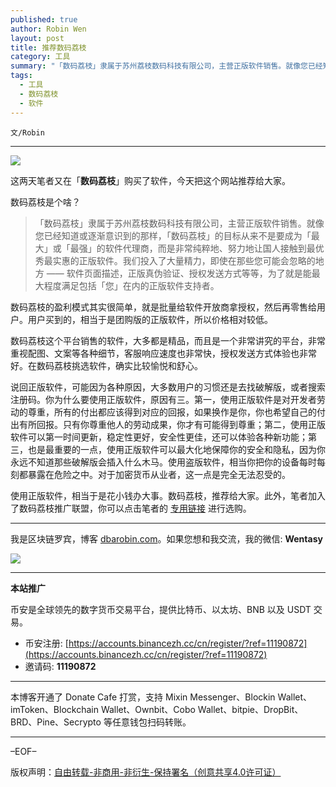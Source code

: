 ```yaml
---
published: true
author: Robin Wen
layout: post
title: 推荐数码荔枝
category: 工具
summary: "「数码荔枝」隶属于苏州荔枝数码科技有限公司，主营正版软件销售。就像您已经知道或逐渐意识到的那样，「数码荔枝」的目标从来不是要成为「最大」或「最强」的软件代理商，而是非常纯粹地、努力地让国人接触到最优秀最实惠的正版软件。我们投入了大量精力，即使在那些您可能会忽略的地方 —— 软件页面描述，正版真伪验证、授权发送方式等等，为了就是能最大程度满足包括「您」在内的正版软件支持者。使用正版软件，相当于是花小钱办大事。数码荔枝，推荐给大家。此外，笔者加入了数码荔枝推广联盟，你可以点击笔者的专用链接进行选购。"
tags:
  - 工具
  - 数码荔枝
  - 软件
---
```


`文/Robin`

***

![](https://cdn.dbarobin.com/8ttynzj.png)

这两天笔者又在「**数码荔枝**」购买了软件，今天把这个网站推荐给大家。

数码荔枝是个啥？

> 「数码荔枝」隶属于苏州荔枝数码科技有限公司，主营正版软件销售。就像您已经知道或逐渐意识到的那样，「数码荔枝」的目标从来不是要成为「最大」或「最强」的软件代理商，而是非常纯粹地、努力地让国人接触到最优秀最实惠的正版软件。我们投入了大量精力，即使在那些您可能会忽略的地方 —— 软件页面描述，正版真伪验证、授权发送方式等等，为了就是能最大程度满足包括「您」在内的正版软件支持者。

数码荔枝的盈利模式其实很简单，就是批量给软件开放商拿授权，然后再零售给用户。用户买到的，相当于是团购版的正版软件，所以价格相对较低。

数码荔枝这个平台销售的软件，大多都是精品，而且是一个非常讲究的平台，非常重视配图、文案等各种细节，客服响应速度也非常快，授权发送方式体验也非常好。在数码荔枝挑选软件，确实比较愉悦和舒心。

说回正版软件，可能因为各种原因，大多数用户的习惯还是去找破解版，或者搜索注册码。你为什么要使用正版软件，原因有三。第一，使用正版软件是对开发者劳动的尊重，所有的付出都应该得到对应的回报，如果换作是你，你也希望自己的付出有所回报。只有你尊重他人的劳动成果，你才有可能得到尊重；第二，使用正版软件可以第一时间更新，稳定性更好，安全性更佳，还可以体验各种新功能；第三，也是最重要的一点，使用正版软件可以最大化地保障你的安全和隐私，因为你永远不知道那些破解版会插入什么木马。使用盗版软件，相当你把你的设备每时每刻都暴露在危险之中。对于加密货币从业者，这一点是完全无法忍受的。

使用正版软件，相当于是花小钱办大事。数码荔枝，推荐给大家。此外，笔者加入了数码荔枝推广联盟，你可以点击笔者的 [专用链接](https://store.lizhi.io/?cid=xt6wh3qk) 进行选购。

***

我是区块链罗宾，博客 [dbarobin.com](https://dbarobin.com/)。如果您想和我交流，我的微信: **Wentasy**

![](https://cdn.dbarobin.com/v4yywe2.png)

***

**本站推广**

币安是全球领先的数字货币交易平台，提供比特币、以太坊、BNB 以及 USDT 交易。

* 币安注册: [https://accounts.binancezh.cc/cn/register/?ref=11190872](https://accounts.binancezh.cc/cn/register/?ref=11190872)
* 邀请码: **11190872**

***

本博客开通了 Donate Cafe 打赏，支持 Mixin Messenger、Blockin Wallet、imToken、Blockchain Wallet、Ownbit、Cobo Wallet、bitpie、DropBit、BRD、Pine、Secrypto 等任意钱包扫码转账。

<center>
    <div class="--donate-button"
         data-button-id="f8b9df0d-af9a-460d-8258-d3f435445075"
    ></div>
</center>

***

–EOF–

版权声明：[自由转载-非商用-非衍生-保持署名（创意共享4.0许可证）](http://creativecommons.org/licenses/by-nc-nd/4.0/deed.zh)